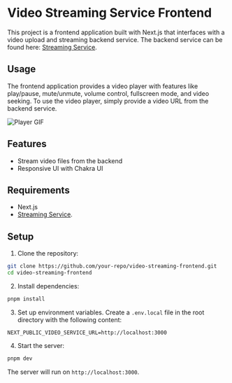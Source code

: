 # Video Streaming Service Frontend

This project is a frontend application built with Next.js that interfaces with a video upload and streaming backend service. The backend service can be found here: [Streaming Service](https://github.com/sevladev/video-service-api).

## Usage

The frontend application provides a video player with features like play/pause, mute/unmute, volume control, fullscreen mode, and video seeking. To use the video player, simply provide a video URL from the backend service.

![Player GIF](./public/player.gif)

## Features

- Stream video files from the backend
- Responsive UI with Chakra UI

## Requirements

- Next.js
- [Streaming Service](https://github.com/sevladev/video-service-api).

## Setup

1. Clone the repository:

```sh
git clone https://github.com/your-repo/video-streaming-frontend.git
cd video-streaming-frontend
```

2. Install dependencies:

```sh
pnpm install
```

3. Set up environment variables. Create a `.env.local` file in the root directory with the following content:

```plaintext
NEXT_PUBLIC_VIDEO_SERVICE_URL=http://localhost:3000
```

4. Start the server:

```sh
pnpm dev
```

The server will run on `http://localhost:3000`.
